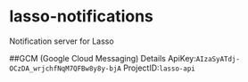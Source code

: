 # lasso-notifications
Notification server for Lasso

##GCM (Google Cloud Messaging) Details
ApiKey:`AIzaSyATdj-OCzDA_wrjchfNqM7QFBw8y8y-bjA`
ProjectID:`lasso-api`

